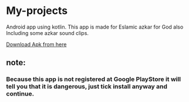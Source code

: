 # My-projects

Android app using kotlin.
This app is made for Eslamic azkar for God also Including some azkar sound clips.

[Download Apk from here](https://drive.google.com/file/d/1wkIu-Hay-45_JIFQJlhUlvTzGSVi3giB/view?usp=sharing)

## note:
### Because this app is not registered at Google PlayStore it will tell you that it is dangerous, just tick install anyway and continue.
